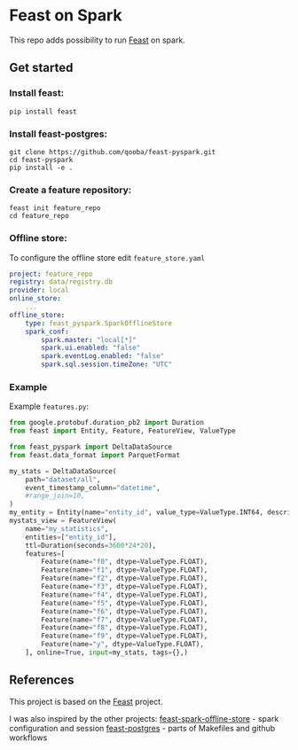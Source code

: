 # Feast on Spark

This repo adds possibility to run [Feast](https://github.com/feast-dev/feast) on spark.

## Get started
### Install feast:
```shell
pip install feast
```

### Install feast-postgres:
```shell
git clone https://github.com/qooba/feast-pyspark.git
cd feast-pyspark
pip install -e .
```

### Create a feature repository:
```shell
feast init feature_repo
cd feature_repo
```

### Offline store:
To configure the offline store edit `feature_store.yaml`
```yaml
project: feature_repo
registry: data/registry.db
provider: local
online_store:
    ...
offline_store:
    type: feast_pyspark.SparkOfflineStore
    spark_conf:
        spark.master: "local[*]"
        spark.ui.enabled: "false"
        spark.eventLog.enabled: "false"
        spark.sql.session.timeZone: "UTC"
```

### Example

Example `features.py`:
```python
from google.protobuf.duration_pb2 import Duration
from feast import Entity, Feature, FeatureView, ValueType

from feast_pyspark import DeltaDataSource
from feast.data_format import ParquetFormat

my_stats = DeltaDataSource(
    path="dataset/all",
    event_timestamp_column="datetime",
    #range_join=10,
)
my_entity = Entity(name="entity_id", value_type=ValueType.INT64, description="entity id",)
mystats_view = FeatureView(
    name="my_statistics",
    entities=["entity_id"],
    ttl=Duration(seconds=3600*24*20),
    features=[
        Feature(name="f0", dtype=ValueType.FLOAT),
        Feature(name="f1", dtype=ValueType.FLOAT),
        Feature(name="f2", dtype=ValueType.FLOAT),
        Feature(name="f3", dtype=ValueType.FLOAT),
        Feature(name="f4", dtype=ValueType.FLOAT),
        Feature(name="f5", dtype=ValueType.FLOAT),
        Feature(name="f6", dtype=ValueType.FLOAT),
        Feature(name="f7", dtype=ValueType.FLOAT),
        Feature(name="f8", dtype=ValueType.FLOAT),
        Feature(name="f9", dtype=ValueType.FLOAT),
        Feature(name="y", dtype=ValueType.FLOAT),
    ], online=True, input=my_stats, tags={},)
```

## References

This project is based on the [Feast](https://github.com/feast-dev) project.

I was also inspired by the other projects:
[feast-spark-offline-store](https://github.com/Adyen/feast-spark-offline-store/) - spark configuration and session
[feast-postgres](https://github.com/nossrannug/feast-postgres) - parts of Makefiles and github workflows

